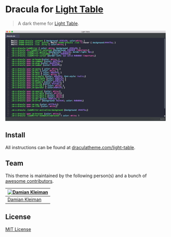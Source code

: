 # Dracula for [Light Table](http://lighttable.com)

> A dark theme for [Light Table](http://lighttable.com).

![Screenshot](./screenshot.png)

## Install

All instructions can be found at [draculatheme.com/light-table](https://draculatheme.com/light-table).

## Team

This theme is maintained by the following person(s) and a bunch of [awesome contributors](https://github.com/dracula/light-table/graphs/contributors).

[![Damian Kleiman](https://avatars3.githubusercontent.com/u/1450386?v=3&s=70)](https://github.com/DamianK) |
--- |
[Damian Kleiman](https://github.com/DamianK) |

## License

[MIT License](./LICENSE)
